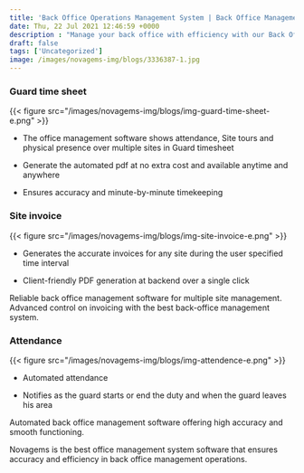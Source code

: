 ```yaml
---
title: 'Back Office Operations Management System | Back Office Management Software - Novagems'
date: Thu, 22 Jul 2021 12:46:59 +0000
description : "Manage your back office with efficiency with our Back Office Management system software. We ensure that you maintain a track of your back office operations easily and effectively"
draft: false
tags: ['Uncategorized']
image: /images/novagems-img/blogs/3336387-1.jpg
---
```


### Guard time sheet

{{< figure src="/images/novagems-img/blogs/img-guard-time-sheet-e.png" >}}

* The office management software shows attendance, Site tours and physical presence over multiple sites in Guard timesheet

* Generate the automated pdf at no extra cost and available anytime and anywhere

* Ensures accuracy and minute-by-minute timekeeping

### Site invoice

{{< figure src="/images/novagems-img/blogs/img-site-invoice-e.png" >}}


* Generates the accurate invoices for any site during the user specified time interval

* Client-friendly PDF generation at backend over a single click

 Reliable back office management software for multiple site management. Advanced control on invoicing with the best back-office management system.

### Attendance

{{< figure src="/images/novagems-img/blogs/img-attendence-e.png" >}}


* Automated attendance

* Notifies as the guard starts or end the duty and when the guard leaves his area

Automated back office management software offering high accuracy and smooth functioning.

Novagems is the best office management system software that ensures accuracy and efficiency in back office management operations.